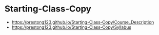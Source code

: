 # Starting-Class-Copy

* https://prestong123.github.io/Starting-Class-Copy/Course_Description
* https://prestong123.github.io/Starting-Class-Copy/Syllabus
